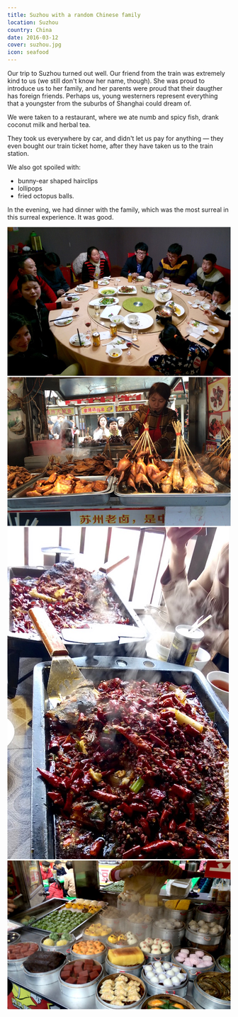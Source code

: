 ```yaml
---
title: Suzhou with a random Chinese family
location: Suzhou
country: China
date: 2016-03-12
cover: suzhou.jpg
icon: seafood
---
```


Our trip to Suzhou turned out well. Our friend from the train was extremely kind to us (we still don't know her name, though). She was proud to introduce us to her family, and her parents were proud that their daugther has foreign friends. Perhaps us, young westerners represent everything that a youngster from the suburbs of Shanghai could dream of.

We were taken to a restaurant, where we ate numb and spicy fish, drank coconut milk and herbal tea.

They took us everywhere by car, and didn't let us pay for anything — they even bought our train ticket home, after they have taken us to the train station.

We also got spoiled with:
- bunny-ear shaped hairclips
- lollipops
- fried octopus balls.

In the evening, we had dinner with the family, which was the most surreal in this surreal experience. It was good.

![the family sitting at a round table in the restaurant](../../img/0312-1.jpg)
![food market with fried birds (probably chicken and pigeons)](../../img/0312-5.jpg)
![fried fish covered in numb spicy chilli](../../img/0312-4.jpg)
![colourful buns of all sorts](../../img/0312-6.jpg)
